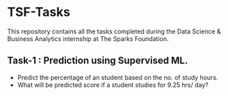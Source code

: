 # TSF-Tasks
This repository contains all the tasks completed during the Data Science & Business Analytics internship at The Sparks Foundation.
## Task-1 : Prediction using Supervised ML.
* Predict the percentage of an student based on the no. of study hours.
* What will be predicted score if a student studies for 9.25 hrs/ day?
